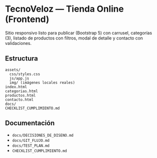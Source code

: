 # TecnoVeloz — Tienda Online (Frontend)
Sitio responsivo listo para publicar (Bootstrap 5) con carrusel, categorías (3), listado de productos con filtros, modal de detalle y contacto con validaciones.

## Estructura
```
assets/
  css/styles.css
  js/app.js
  img/ (imágenes locales reales)
index.html
categorias.html
productos.html
contacto.html
docs/
CHECKLIST_CUMPLIMIENTO.md
```
## Documentación
- `docs/DECISIONES_DE_DISENO.md`
- `docs/GIT_FLUJO.md`
- `docs/TEST_PLAN.md`
- `CHECKLIST_CUMPLIMIENTO.md`
